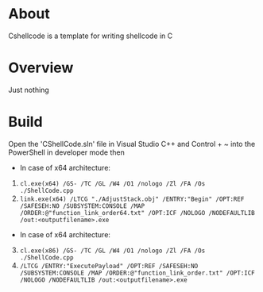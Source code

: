 About
=====

Cshellcode is a template for writing shellcode in C


Overview
========

Just nothing

Build
=====

Open the 'CShellCode.sln' file in Visual Studio C++ and Control + ~ into the PowerShell in developer mode then 
+ In case of x64 architecture:  
1. `cl.exe(x64) /GS- /TC /GL /W4 /O1 /nologo /Zl /FA /Os ./ShellCode.cpp`
2. `link.exe(x64) /LTCG "./AdjustStack.obj" /ENTRY:"Begin" /OPT:REF /SAFESEH:NO /SUBSYSTEM:CONSOLE /MAP /ORDER:@"function_link_order64.txt" /OPT:ICF /NOLOGO /NODEFAULTLIB /out:<outputfilename>.exe`  
+ In case of x64 architecture:  
3. `cl.exe(x86) /GS- /TC /GL /W4 /O1 /nologo /Zl /FA /Os ./ShellCode.cpp`
4. `/LTCG /ENTRY:"ExecutePayload" /OPT:REF /SAFESEH:NO /SUBSYSTEM:CONSOLE /MAP /ORDER:@"function_link_order.txt" /OPT:ICF /NOLOGO /NODEFAULTLIB /out:<outputfilename>.exe`  
    


  
